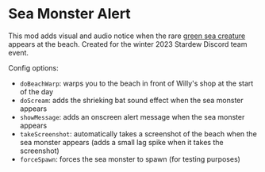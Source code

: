 # Sea Monster Alert

This mod adds visual and audio notice when the rare [green sea creature](https://stardewvalleywiki.com/Secrets#Beach_Creature) appears at the beach. Created for the winter 2023 Stardew Discord team event. 

Config options:
* `doBeachWarp`: warps you to the beach in front of Willy's shop at the start of the day
* `doScream`: adds the shrieking bat sound effect when the sea monster appears
* `showMessage`: adds an onscreen alert message when the sea monster appears
* `takeScreenshot`: automatically takes a screenshot of the beach when the sea monster appears (adds a small lag spike when it takes the screenshot)
* `forceSpawn`: forces the sea monster to spawn (for testing purposes)
